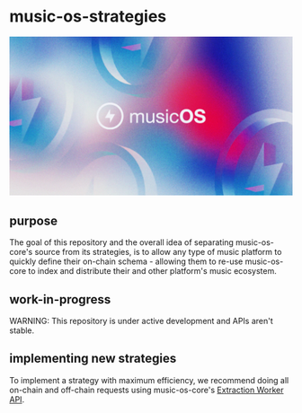 # music-os-strategies

<p align="center">
  <img src="/assets/logo.webp" />
</p>

## purpose

The goal of this repository and the overall idea of separating music-os-core's
source from its strategies, is to allow any type of music platform to quickly
define their on-chain schema - allowing them to re-use music-os-core to index
and distribute their and other platform's music ecosystem.

## work-in-progress

WARNING: This repository is under active development and APIs aren't stable.

## implementing new strategies

To implement a strategy with maximum efficiency, we recommend doing all
on-chain and off-chain requests using music-os-core's [Extraction Worker
API](https://github.com/music-os/music-os-core/tree/main/src/services/extractor#extractor-worker-api).
